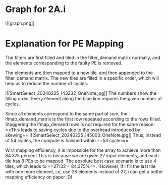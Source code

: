 # Graph for 2A.i
![[graph.png]]
# Explanation for PE Mapping 
The filters are first filled and tiled in the filter_demand matrix normally, and the elements corresponding to the faulty PE is removed.

The elements are then mapped to a new tile, and then appended to the filter_demand matrix. The new tiles are filled in a specific order, which will help us to reduce the number of cycles:

![[SmartSelect_20240225_143232_OneNote.jpg]]
The numbers show the filling order. Every element along the blue line requires the given number of cycles. 

Since all elements correspond to the same partial sum, the ifmap_demand_matrix is the first row repeated according to the rows filled. Staggering the ifmap_demand rows is not required for the same reason. ==This leads to saving cycles due to the overhead introduced by skewing==
![[SmartSelect_20240225_145003_OneNote.jpg]]
Thus, instead of 54 cycles, the compute is finished within ==53 cycles==

W.r.t mapping efficiency, it is impossible for the array to achieve more than 84.375 percent
This is because we are given 27 input elements, and each tile has 8 PEs to be mapped. The absolute best case scenario is to use 4 tiles, which leads to ==27/32 = 84.375%==. (However, if i fill the last tile with one more element, i.e, use 28 elements instead of 27, i can get a better mapping efficiency on paper :D) 
